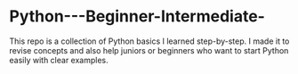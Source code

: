 # Python---Beginner-Intermediate-
This repo is a collection of Python basics I learned step-by-step. I made it to revise concepts and also help juniors or beginners who want to start Python easily with clear examples.
